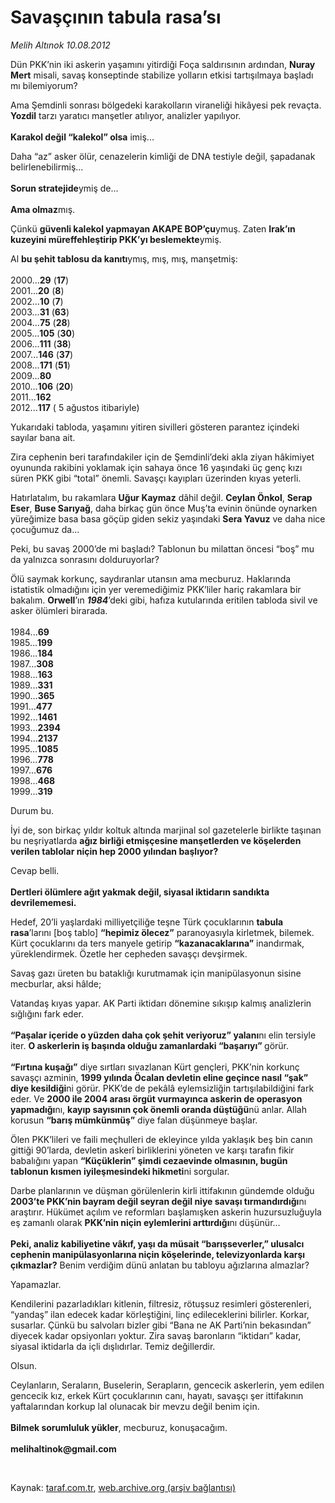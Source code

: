 # Savaşçının tabula rasa’sı 

*Melih Altınok 10.08.2012*

<div class="yazi"><p>Dün PKK’nin iki askerin yaşamını yitirdiği Foça saldırısının ardından, <b>Nuray Mert</b> misali, savaş konseptinde stabilize yolların etkisi tartışılmaya başladı mı bilemiyorum?</p>
<p>Ama Şemdinli sonrası bölgedeki karakolların viraneliği hikâyesi pek revaçta. <b>Yozdil</b> tarzı yaratıcı manşetler atılıyor, analizler yapılıyor.<br/><br/><b>Karakol değil “kalekol” olsa</b> imiş... </p>
<p>Daha “az” asker ölür, cenazelerin kimliği de DNA testiyle değil, şapadanak belirlenebilirmiş...<br/><br/><b>Sorun stratejide</b>ymiş de...<br/><br/><b>Ama olmaz</b>mış. </p>
<p>Çünkü <b>güvenli kalekol yapmayan AKAPE BOP’çu</b>ymuş. Zaten <b>Irak’ın kuzeyini müreffehleştirip PKK’yı beslemekte</b>ymiş.</p>
<p>Al <b>bu şehit tablosu da kanıtı</b>ymış, mış, mış, manşetmiş:<br/><br/>2000...<b>29</b> (<b>17</b>)<br/>2001...<b>20</b> (<b>8</b>)<br/>2002...<b>10</b> (<b>7</b>)<br/>2003...<b>31</b> (<b>63</b>)<br/>2004...<b>75</b> (<b>28</b>)<br/>2005...<b>105</b> (<b>30</b>)<br/>2006...<b>111</b> (<b>38</b>)<br/>2007...<b>146</b> (<b>37</b>)<br/>2008...<b>171</b> (<b>51</b>)<br/>2009...<b>80</b> <br/>2010...<b>106</b> (<b>20</b>)<br/>2011...<b>162<br/></b>2012...<b>117</b> ( 5 ağustos itibariyle)</p>
<p>Yukarıdaki tabloda, yaşamını yitiren sivilleri gösteren parantez içindeki sayılar bana ait. </p>
<p>Zira cephenin beri tarafındakiler için de Şemdinli’deki akla ziyan hâkimiyet oyununda rakibini yoklamak için sahaya önce 16 yaşındaki üç genç kızı süren PKK gibi “total” önemli. Savaşçı kayıpları üzerinden kıyas yeterli. </p>
<p>Hatırlatalım, bu rakamlara <b>Uğur Kaymaz</b> dâhil değil. <b>Ceylan Önkol</b>, <b>Serap Eser</b>, <b>Buse Sarıyağ</b>, daha birkaç gün önce Muş’ta evinin önünde oynarken yüreğimize basa basa göçüp giden sekiz yaşındaki <b>Sera Yavuz</b> ve daha nice çocuğumuz da...</p>
<p>Peki, bu savaş 2000’de mi başladı? Tablonun bu milattan öncesi “boş” mu da yalnızca sonrasını dolduruyorlar?</p>
<p>Ölü saymak korkunç, saydıranlar utansın ama mecburuz. Haklarında istatistik olmadığını için yer veremediğimiz PKK’liler hariç rakamlara bir bakalım. <b>Orwell</b>’ın <b><i>1984</i></b>’deki gibi, hafıza kutularında eritilen tabloda sivil ve asker ölümleri birarada.<br/><br/>1984...<b>69<br/></b>1985...<b>199<br/></b>1986...<b>184<br/></b>1987...<b>308<br/></b>1988...<b>163<br/></b>1989...<b>331<br/></b>1990...<b>365<br/></b>1991...<b>477<br/></b>1992...<b>1461<br/></b>1993...<b>2394<br/></b>1994...<b>2137<br/></b>1995...<b>1085<br/></b>1996...<b>778<br/></b>1997...<b>676<br/></b>1998...<b>468<br/></b>1999...<b>319 </b></p>
<p>Durum bu. </p>
<p>İyi de, son birkaç yıldır koltuk altında marjinal sol gazetelerle birlikte taşınan bu neşriyatlarda <b>ağız birliği etmişçesine manşetlerden ve köşelerden verilen tablolar niçin hep 2000 yılından başlıyor?</b> </p>
<p>Cevap belli.<br/><br/><b>Dertleri ölümlere ağıt yakmak değil, siyasal iktidarın sandıkta devrilememesi.</b></p>
<p>Hedef, 20’li yaşlardaki milliyetçiliğe teşne Türk çocuklarının <b>tabula rasa</b>’larını [boş tablo] <b>“hepimiz ölecez”</b> paranoyasıyla kirletmek, bilemek. Kürt çocuklarını da ters manyele getirip <b>“kazanacaklarına”</b> inandırmak, yüreklendirmek. Özetle her cepheden savaşçı devşirmek.</p>
<p>Savaş gazı üreten bu bataklığı kurutmamak için manipülasyonun sisine mecburlar, aksi hâlde;</p>
<p>Vatandaş kıyas yapar. AK Parti iktidarı dönemine sıkışıp kalmış analizlerin sığlığını fark eder.<br/><br/><b>“Paşalar içeride o yüzden daha çok şehit veriyoruz” yalanı</b>nı elin tersiyle iter. <b>O askerlerin iş başında olduğu zamanlardaki “başarıyı” </b>görür.<br/><br/><b>“Fırtına kuşağı”</b> diye sırtları sıvazlanan Kürt gençleri, PKK’nin korkunç savaşçı azminin, <b>1999 yılında Öcalan devletin eline geçince nasıl “şak” diye kesildiği</b>ni görür. PKK’de de pekâlâ eylemsizliğin tartışılabildiğini fark eder. Ve <b>2000 ile 2004 arası örgüt vurmayınca askerin de operasyon yapmadığı</b>nı, <b>kayıp sayısının çok önemli oranda düştüğü</b>nü anlar. Allah korusun <b>“barış mümkünmüş”</b> diye falan düşünmeye başlar.</p>
<p>Ölen PKK’lileri ve faili meçhulleri de ekleyince yılda yaklaşık beş bin canın gittiği 90’larda, devletin askerî birliklerini yöneten ve karşı tarafın fikir babalığını yapan <b>“Küçüklerin” şimdi cezaevinde olmasının, bugün tablonun kısmen iyileşmesindeki hikmeti</b>ni sorgular.</p>
<p>Darbe planlarının ve düşman görülenlerin kirli ittifakının gündemde olduğu <b>2003’te PKK’nin bayram değil seyran değil niye savaşı tırmandırdığı</b>nı araştırır. Hükümet açılım ve reformları başlamışken askerin huzursuzluğuyla eş zamanlı olarak <b>PKK’nin niçin eylemlerini arttırdığı</b>nı düşünür...<br/><br/><b>Peki, analiz kabiliyetine vâkıf, yaşı da müsait “barışseverler,” ulusalcı cephenin manipülasyonlarına niçin köşelerinde, televizyonlarda karşı çıkmazlar?</b> Benim verdiğim dünü anlatan bu tabloyu ağızlarına almazlar?</p>
<p>Yapamazlar.</p>
<p>Kendilerini pazarladıkları kitlenin, filtresiz, rötuşsuz resimleri gösterenleri, “yandaş” ilan edecek kadar körleştiğini, linç edileceklerini bilirler. Korkar, susarlar. Çünkü bu salvoları bizler gibi “Bana ne AK Parti’nin bekasından” diyecek kadar opsiyonları yoktur. Zira savaş baronların “iktidarı” kadar, siyasal iktidarla da içli dışlıdırlar. Temiz değillerdir.</p>
<p>Olsun.</p>
<p>Ceylanların, Seraların, Buselerin, Serapların, gencecik askerlerin, yem edilen gencecik kız, erkek Kürt çocuklarının canı, hayatı, savaşçı şer ittifakının yaftalarından korkup lal olunacak bir mevzu değil benim için. <br/><br/><b>Bilmek sorumluluk yükler</b>, mecburuz, konuşacağım. <br/><br/><b>melihaltinok@gmail.com</b></p>
<p><b> </b></p>
</div>

Kaynak: [taraf.com.tr](http://www.taraf.com.tr/melih-altinok/makale-savascinin-tabula-rasa-si.htm), [web.archive.org (arşiv bağlantısı)](http://web.archive.org/web/20131115045831/http://www.taraf.com.tr/melih-altinok/makale-savascinin-tabula-rasa-si.htm)
